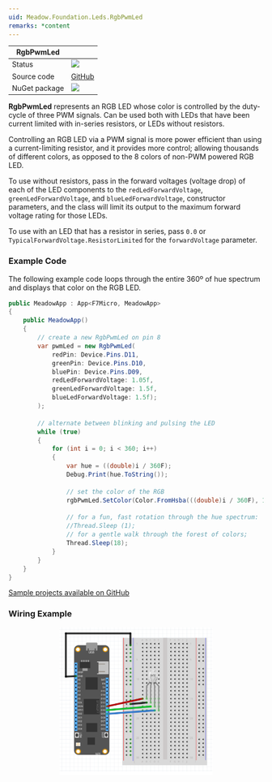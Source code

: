 ```yaml
---
uid: Meadow.Foundation.Leds.RgbPwmLed
remarks: *content
---
```


| RgbPwmLed   |             |
|-------------|-------------|
| Status      | <img src="https://img.shields.io/badge/Working-brightgreen" style="width: auto; height: -webkit-fill-available;" /> |
| Source code | [GitHub](https://github.com/WildernessLabs/Meadow.Foundation/tree/master/Source/Meadow.Foundation.Core/Leds/) |
| NuGet package | <a href="https://www.nuget.org/packages/Meadow.Foundation/" target="_blank"><img src="https://img.shields.io/nuget/v/Meadow.Foundation.svg?label=Meadow.Foundation" style="width: auto; height: -webkit-fill-available;" /></a> |

**RgbPwmLed** represents an RGB LED whose color is controlled by the duty-cycle of three PWM signals. Can be used both with LEDs that have been current limited with in-series resistors, or LEDs without resistors.

Controlling an RGB LED via a PWM signal is more power efficient than using a current-limiting resistor, and it provides more control; allowing thousands of different colors, as opposed to the 8 colors of non-PWM powered RGB LED.

To use without resistors, pass in the forward voltages (voltage drop) of each of the LED components to the `redLedForwardVoltage`, `greenLedForwardVoltage`, and `blueLedForwardVoltage`, constructor parameters, and the class will limit its output to the maximum forward voltage rating for those LEDs.

To use with an LED that has a resistor in series, pass `0.0` or `TypicalForwardVoltage.ResistorLimited` for the `forwardVoltage` parameter.

### Example Code

The following example code loops through the entire 360º of hue spectrum and displays that color on the RGB LED.

```csharp
public MeadowApp : App<F7Micro, MeadowApp>
{
    public MeadowApp()
    {
        // create a new RgbPwmLed on pin 8
        var pwmLed = new RgbPwmLed(
            redPin: Device.Pins.D11,
            greenPin: Device.Pins.D10,
            bluePin: Device.Pins.D09,
            redLedForwardVoltage: 1.05f,
            greenLedForwardVoltage: 1.5f,
            blueLedForwardVoltage: 1.5f);
        );

        // alternate between blinking and pulsing the LED 
        while (true)
        {
            for (int i = 0; i < 360; i++)
            {
                var hue = ((double)i / 360F);
                Debug.Print(hue.ToString());

                // set the color of the RGB
                rgbPwmLed.SetColor(Color.FromHsba(((double)i / 360F), 1, 1));

                // for a fun, fast rotation through the hue spectrum:
                //Thread.Sleep (1);
                // for a gentle walk through the forest of colors;
                Thread.Sleep(18);
            }
        }
    }
}
```

[Sample projects available on GitHub](https://github.com/WildernessLabs/Meadow.Foundation/tree/master/Source/Meadow.Foundation.Core.Samples) 

### Wiring Example

<img src="../../API_Assets/Meadow.Foundation.Leds.RgbPwmLed/RgbPwmLed.svg" 
    style="width: 60%; display: block; margin-left: auto; margin-right: auto;" />
